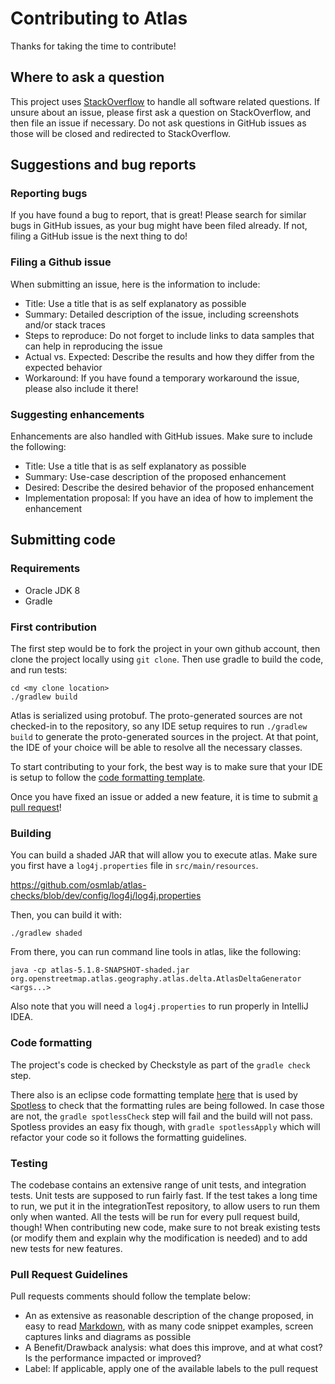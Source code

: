 # Contributing to Atlas

Thanks for taking the time to contribute!

## Where to ask a question

This project uses [StackOverflow](https://stackoverflow.com/) to handle all software related questions. If unsure about an issue, please first ask a question on StackOverflow, and then file an issue if necessary. Do not ask questions in GitHub issues as those will be closed and redirected to StackOverflow.

## Suggestions and bug reports

### Reporting bugs

If you have found a bug to report, that is great! Please search for similar bugs in GitHub issues, as your bug might have been filed already. If not, filing a GitHub issue is the next thing to do!

### Filing a Github issue

When submitting an issue, here is the information to include:

* Title: Use a title that is as self explanatory as possible
* Summary: Detailed description of the issue, including screenshots and/or stack traces
* Steps to reproduce: Do not forget to include links to data samples that can help in reproducing the issue
* Actual vs. Expected: Describe the results and how they differ from the expected behavior
* Workaround: If you have found a temporary workaround the issue, please also include it there!

### Suggesting enhancements

Enhancements are also handled with GitHub issues. Make sure to include the following:

* Title: Use a title that is as self explanatory as possible
* Summary: Use-case description of the proposed enhancement
* Desired: Describe the desired behavior of the proposed enhancement
* Implementation proposal: If you have an idea of how to implement the enhancement

## Submitting code

### Requirements

* Oracle JDK 8
* Gradle

### First contribution

The first step would be to fork the project in your own github account, then clone the project locally using `git clone`. Then use gradle to build the code, and run tests:

```
cd <my clone location>
./gradlew build
```

Atlas is serialized using protobuf. The proto-generated sources are not checked-in to the repository, so any IDE setup requires to run `./gradlew build` to generate the proto-generated sources in the project. At that point, the IDE of your choice will be able to resolve all the necessary classes.

To start contributing to your fork, the best way is to make sure that your IDE is setup to follow the [code formatting template](config/format/code_format.xml).

Once you have fixed an issue or added a new feature, it is time to submit [a pull request](#pull-request-guidelines)!

### Building

You can build a shaded JAR that will allow you to execute atlas. Make sure you first have a `log4j.properties` file in `src/main/resources`.

https://github.com/osmlab/atlas-checks/blob/dev/config/log4j/log4j.properties

Then, you can build it with:

``` 
./gradlew shaded
```

From there, you can run command line tools in atlas, like the following:

``` 
java -cp atlas-5.1.8-SNAPSHOT-shaded.jar org.openstreetmap.atlas.geography.atlas.delta.AtlasDeltaGenerator <args...>
```

Also note that you will need a `log4j.properties` to run properly in IntelliJ IDEA.


### Code formatting

The project's code is checked by Checkstyle as part of the `gradle check` step.

There also is an eclipse code formatting template [here](config/format/code_format.xml) that is used by [Spotless](https://github.com/diffplug/spotless) to check that the formatting rules are being followed. In case those are not, the `gradle spotlessCheck` step will fail and the build will not pass. Spotless provides an easy fix though, with `gradle spotlessApply` which will refactor your code so it follows the formatting guidelines.

### Testing

The codebase contains an extensive range of unit tests, and integration tests. Unit tests are supposed to run fairly fast. If the test takes a long time to run, we put it in the integrationTest repository, to allow users to run them only when wanted. All the tests will be run for every pull request build, though! When contributing new code, make sure to not break existing tests (or modify them and explain why the modification is needed) and to add new tests for new features.

### Pull Request Guidelines

Pull requests comments should follow the template below:

* An as extensive as reasonable description of the change proposed, in easy to read [Markdown](https://guides.github.com/features/mastering-markdown/), with as many code snippet examples, screen captures links and diagrams as possible
* A Benefit/Drawback analysis: what does this improve, and at what cost? Is the performance impacted or improved?
* Label: If applicable, apply one of the available labels to the pull request
